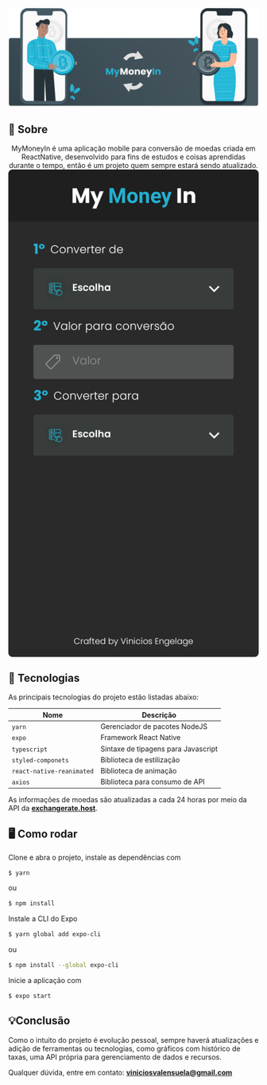 
<div align="center">
  <img src="https://raw.githubusercontent.com/viniengelage/mymoneyin/main/assets/readme/header.svg" />
</div>


## 📖 Sobre
<div style="display: inline_block" align="center">
<div>
MyMoneyIn é uma aplicação mobile para conversão de moedas criada em ReactNative, desenvolvido para fins de estudos e coisas aprendidas durante o tempo, então é um projeto quem sempre estará sendo atualizado.
</div>
<img
align="center" src="https://raw.githubusercontent.com/viniengelage/mymoneyin/main/assets/readme/screen.png"/>
</div>

##  🤖 Tecnologias
As principais tecnologias do projeto estão listadas abaixo:

 Nome | Descrição |
| ------ | ------ |
| `yarn` | Gerenciador de pacotes NodeJS|
| `expo` | Framework React Native |
| `typescript` | Sintaxe de tipagens para Javascript|
| `styled-componets` | Biblioteca de estilização |
| `react-native-reanimated` | Biblioteca de animação |
| `axios` | Biblioteca para consumo de API |

As informações de moedas são atualizadas a cada 24 horas por meio da API da [**exchangerate.host**](https://exchangerate.host/).

## 🖥️ Como rodar

Clone e abra o projeto, instale as dependências com

```sh
$ yarn 
```
ou
```sh
$ npm install
```
Instale a CLI do Expo
```sh
$ yarn global add expo-cli
```
ou
```sh
$ npm install --global expo-cli
```

Inicie a aplicação com
```sh
$ expo start 
```
## 💡Conclusão

Como o intuito do projeto é evolução pessoal, sempre haverá atualizações e adição de ferramentas ou tecnologias, como gráficos com histórico de taxas, uma API própria para gerenciamento de dados e recursos. 

Qualquer dúvida, entre em contato: **viniciosvalensuela@gmail.com**



